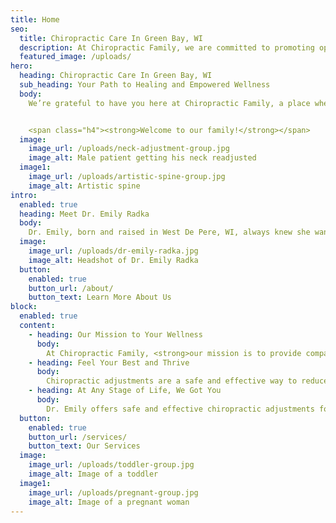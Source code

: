 ```yaml
---
title: Home
seo:
  title: Chiropractic Care In Green Bay, WI
  description: At Chiropractic Family, we are committed to promoting optimal health and empowering families to take control of their well-being. Discover the transformative benefits of our personalized chiropractic care, designed to alleviate pain and enhance overall wellness.
  featured_image: /uploads/
hero:
  heading: Chiropractic Care In Green Bay, WI
  sub_heading: Your Path to Healing and Empowered Wellness
  body: 
    We’re grateful to have you here at Chiropractic Family, a place where healing happens and your wellness journey begins. Our goal is to help you achieve optimal health and wellness through safe, gentle, and effective chiropractic services. We invite you to take a step towards better health.


    <span class="h4"><strong>Welcome to our family!</strong></span>
  image:
    image_url: /uploads/neck-adjustment-group.jpg
    image_alt: Male patient getting his neck readjusted
  image1:
    image_url: /uploads/artistic-spine-group.jpg
    image_alt: Artistic spine
intro:
  enabled: true
  heading: Meet Dr. Emily Radka
  body: 
    Dr. Emily, born and raised in West De Pere, WI, always knew she wanted to be in the healthcare field. With extensive clinical experience serving patients of all ages, from infants to seniors, Dr. Emily is committed to providing <strong>compassionate and personalized chiropractic care.</strong>
  image:
    image_url: /uploads/dr-emily-radka.jpg
    image_alt: Headshot of Dr. Emily Radka
  button:
    enabled: true
    button_url: /about/
    button_text: Learn More About Us
block:
  enabled: true
  content:
    - heading: Our Mission to Your Wellness
      body: 
        At Chiropractic Family, <strong>our mission is to provide compassionate and personalized chiropractic care to help you achieve optimal health and wellness.</strong> We are dedicated to educating and empowering our patients, encouraging them to take an active role in their own health. <strong>Trust, respect, and outstanding service</strong> are the pillars of our care.
    - heading: Feel Your Best and Thrive
      body: 
        Chiropractic adjustments are a safe and effective way to reduce headaches, muscle aches and pains, mobility issues, back pain, neck soreness, poor posture, joint pain, sciatica, improve balance and promote overall health and wellness. Dr. Emily can help address all these issues and more non-invasively and without medications.
    - heading: At Any Stage of Life, We Got You
      body: 
        Dr. Emily offers safe and effective chiropractic adjustments for patients of all ages. With training in diversified, Thompson, Activator, and more techniques, she tailors each treatment to meet your specific needs. At Chiropractic Family, we welcome patients from infants to the elderly, ensuring comprehensive care for the whole family.
  button: 
    enabled: true
    button_url: /services/
    button_text: Our Services
  image:
    image_url: /uploads/toddler-group.jpg
    image_alt: Image of a toddler
  image1:
    image_url: /uploads/pregnant-group.jpg
    image_alt: Image of a pregnant woman
---
```

